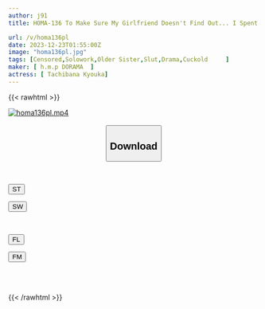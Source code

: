 ```yaml
---
author: j91
title: HOMA-136 To Make Sure My Girlfriend Doesn't Find Out... I Spent A Week Secretly Having Cheating Sex With A Defenseless And Bold Naughty Older Sister Kyoka Tachibana

url: /v/homa136pl
date: 2023-12-23T01:55:00Z
image: "homa136pl.jpg"
tags: [Censored,Solowork,Older Sister,Slut,Drama,Cuckold	 ]
maker: [ h.m.p DORAMA  ]
actress: [ Tachibana Kyouka]
---
```



{{< rawhtml >}}

<div class="video" data-videoid="V7oWJqYb9GuKA38">
    <a href="javascript:;">
        <img src="/v/homa136pl/homa136pl.jpg" width="WIDTH" height="HEIGHT" alt="homa136pl.mp4" loading="lazy">
    </a>
</div>

<script type="text/javascript" src="https://j91.asia/asset/on-demand-st.js"></script>

<br>
  <link rel="stylesheet" href="https://j91.asia/asset/bs5.css">
  
  <center>
  <button class="btn btn-primary" type="button" data-bs-toggle="collapse" data-bs-target=".multi-collapse" aria-expanded="false" aria-controls="multiCollapseExample1 multiCollapseExample2"><h2>Download</h2></button></center>
</p>
<div class="row">
  <div class="col">
    <div class="collapse multi-collapse" id="multiCollapseExample1">
      <div class="card card-body">
	      	      <br>
<div class="buttons">  
<p><a href="https://streamtape.to/v/V7oWJqYb9GuKA38" target="_blank"><button class="btn-hover color-3"><i class="fa fa-download"></i> ST</button></a></p>
<p><a href="https://flaswish.com/1r2wuvrnc952" target="_blank"><button class="btn-hover color-2"><i class="fa fa-download"></i> SW</button></a></p></div>
    </div>
  </div>
</div>
  <div class="col">
    <div class="collapse multi-collapse" id="multiCollapseExample2">
      <div class="card card-body">
	      <br>
<div class="buttons">
<p><a href="javascript:;" target="_blank"><button class="btn-hover color-9"><i class="fa fa-download"></i> FL</button></a></p>
<p><a href="javascript:;" target="_blank"><button class="btn-hover color-8"><i class="fa fa-download"></i> FM</button></a></p></div>
<br><br>
      </div>
    </div>
  </div>
</div>

{{< /rawhtml >}}